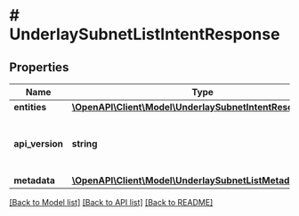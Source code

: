# # UnderlaySubnetListIntentResponse

## Properties

Name | Type | Description | Notes
------------ | ------------- | ------------- | -------------
**entities** | [**\OpenAPI\Client\Model\UnderlaySubnetIntentResource[]**](UnderlaySubnetIntentResource.md) |  | [optional]
**api_version** | **string** | API Version of the Nutanix v3 API framework. | [default to '3.1.0']
**metadata** | [**\OpenAPI\Client\Model\UnderlaySubnetListMetadataOutput**](UnderlaySubnetListMetadataOutput.md) |  |

[[Back to Model list]](../../README.md#models) [[Back to API list]](../../README.md#endpoints) [[Back to README]](../../README.md)
